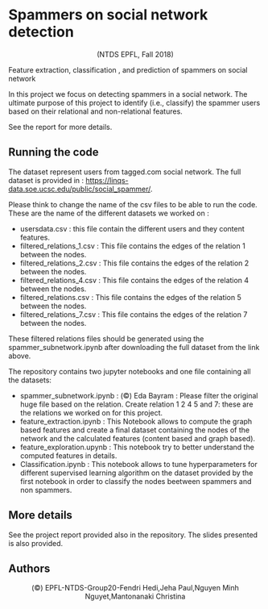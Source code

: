 # Spammers on social network detection
<p> <center> (NTDS EPFL, Fall 2018)</center>  </p>
<p> Feature extraction, classification , and prediction of spammers on social network

In this project we focus on detecting spammers in a social network. The ultimate purpose of this project to identify (i.e., classify) the spammer users based on their relational and non-relational features.</p>
See the report for more details. </p>

## Running the code

The dataset represent users from tagged.com social network. The full dataset is provided in : https://linqs-data.soe.ucsc.edu/public/social_spammer/. </p>

Please think to change the name of the csv files to be able to run the code. These are the name of the different datasets we worked on : 
* usersdata.csv : this file contain the different users and they content features.
* filtered_relations_1.csv : This file  contains the edges of the relation 1 between the nodes. 
* filtered_relations_2.csv : This file  contains the edges of the relation 2 between the nodes. 
* filtered_relations_4.csv : This file  contains the edges of the relation 4 between the nodes.
* filtered_relations.csv : This file  contains the edges of the relation 5 between the nodes.
* filtered_relations_7.csv : This file  contains the edges of the relation 7 between the nodes.

These filtered relations files should be generated using the spammer_subnetwork.ipynb after downloading the full dataset from the link above. </p>
              
The repository contains two jupyter notebooks and one file containing all the datasets:
* spammer_subnetwork.ipynb : (©) Eda Bayram : Please  filter the original huge file based on the relation. Create relation 1 2 4 5 and 7: these are the relations we worked on for this project.
* feature_extraction.ipynb : This Notebook allows to compute the graph based features and create a final dataset containing the nodes of the network and the calculated features (content based and graph based).
* feature_exploration.upynb : This notebook try to better understand the computed features in details. 
* Classification.ipynb : This notebook allows to tune hyperparameters for different supervised learning algorithm on the dataset provided by the first notebook in order to classify the nodes beetween spammers and non spammers.</p>
 
## More details
See the project report provided also in the repository. The slides presented is also provided.


## Authors
<p> <center> (©) EPFL-NTDS-Group20-Fendri Hedi,Jeha Paul,Nguyen Minh Nguyet,Mantonanaki Christina  </center> </p>

